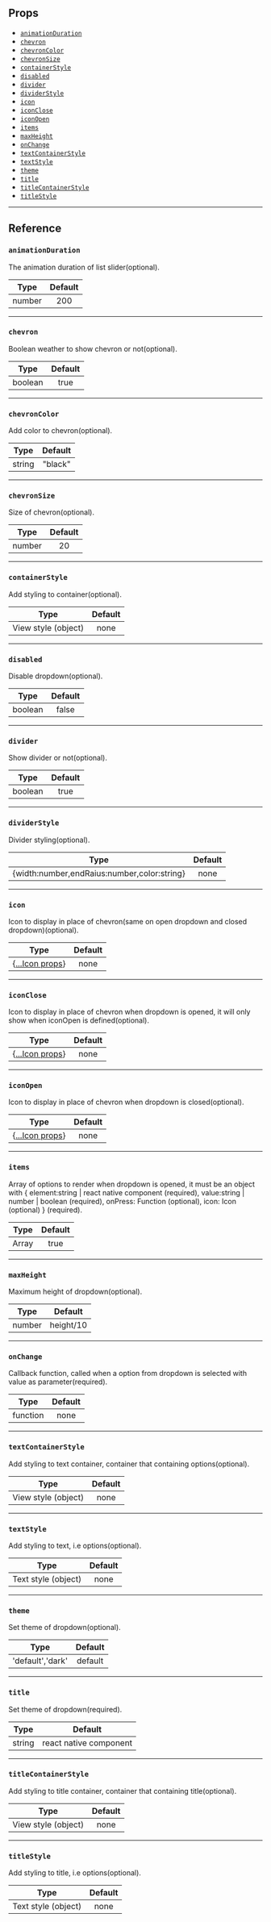 ## Props

- [`animationDuration`](#animationDuration)
- [`chevron`](#chevron)
- [`chevronColor`](#chevronColor)
- [`chevronSize`](#chevronSize)
- [`containerStyle`](#containerStyle)
- [`disabled`](#disabled)
- [`divider`](#divider)
- [`dividerStyle`](#dividerStyle)
- [`icon`](#icon)
- [`iconClose`](#iconClose)
- [`iconOpen`](#iconOpen)
- [`items`](#items)
- [`maxHeight`](#maxHeight)
- [`onChange`](#onChange)
- [`textContainerStyle`](#textContainerStyle)
- [`textStyle`](#textStyle)
- [`theme`](#theme)
- [`title`](#title)
- [`titleContainerStyle`](#titleContainerStyle)
- [`titleStyle`](#titleStyle)


---

## Reference

### `animationDuration`

The animation duration of list slider(optional).

|  Type  |  Default  |
| :----: | :-------: |
| number |    200    |

---

### `chevron`

Boolean weather to show chevron or not(optional).

|  Type   | Default |
| :-----: | :-----: |
| boolean |  true   |

---

### `chevronColor`

Add color to chevron(optional).

|  Type  |   Default   |
| :----: | :--------:  |
| string |   "black"   |

---

### `chevronSize`

Size of chevron(optional).

|  Type  |  Default  |
| :----: | :-------: |
| number |    20     |

---

### `containerStyle`

Add styling to container(optional).

|        Type         |      Default      |
| :-----------------: | :---------------: |
| View style (object) |       none        |

---

### `disabled`

Disable dropdown(optional).

|  Type   | Default |
| :-----: | :-----: |
| boolean |  false  |

---

### `divider`

Show divider or not(optional).

|  Type   | Default |
| :-----: | :-----: |
| boolean |  true   |

---

### `dividerStyle`

Divider styling(optional).

|                     Type                    | Default |
| :-----------------------------------------: | :-----: |
| {width:number,endRaius:number,color:string} |  none   |

---

### `icon`

Icon to display in place of chevron(same on open dropdown and closed dropdown)(optional).

|                            Type                 | Default |
| :---------------------------------------------: | :-----: |
|        {[...Icon props](icon.md#props)}         |  none   |

---

### `iconClose`

Icon to display in place of chevron when dropdown is opened, it will only show when iconOpen is defined(optional).

|                            Type                 | Default |
| :---------------------------------------------: | :-----: |
|        {[...Icon props](icon.md#props)}         |  none   |

---

### `iconOpen`

Icon to display in place of chevron when dropdown is closed(optional).

|                            Type                 | Default |
| :---------------------------------------------: | :-----: |
|        {[...Icon props](icon.md#props)}         |  none   |

---

### `items`

Array of options to render when dropdown is opened, it must be an object with { element:string | react native component (required), value:string | number | boolean (required), onPress: Function (optional), icon: Icon (optional) }   (required).

|  Type    | Default |
| :-----:  | :-----: |
|  Array   |  true   |

---

### `maxHeight`

Maximum height of dropdown(optional).

|  Type    |   Default    |
| :------: | :----------: |
|  number  |  height/10   |

---

### `onChange`

Callback function, called when a option from dropdown is selected with value as parameter(required).

|    Type    |  Default |
| :--------: | :------: |
|  function  |   none   |

---

### `textContainerStyle`

Add styling to text container, container that containing options(optional).

|        Type         |      Default      |
| :-----------------: | :---------------: |
| View style (object) |       none        |

---

### `textStyle`

Add styling to text, i.e options(optional).

|        Type         |      Default      |
| :-----------------: | :---------------: |
| Text style (object) |       none        |

---

### `theme`

Set theme of dropdown(optional).

|        Type         |      Default      |
| :-----------------: | :---------------: |
|  'default','dark'   |       default     |

---

### `title`

Set theme of dropdown(required).

|              Type                  |     Default    |
| :--------------------------------: | :------------: |
|  string | react native component   |       none     |

---

### `titleContainerStyle`

Add styling to title container, container that containing title(optional).

|        Type         |      Default      |
| :-----------------: | :---------------: |
| View style (object) |       none        |

---

### `titleStyle`

Add styling to title, i.e options(optional).

|        Type         |      Default      |
| :-----------------: | :---------------: |
| Text style (object) |       none        |
